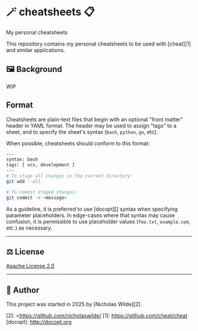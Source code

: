 # :magic_wand: cheatsheets :clipboard:

My personal cheatsheets

This repository contains my personal cheatsheets to be used with
[cheat][1] and similar applications.

## :framed_picture: Background

WIP

## Format

Cheatsheets are plain-text files that begin with an optional "front matter"
header in YAML format. The header may be used to assign "tags" to a sheet, and
to specify the sheet's syntax (`bash`, `python`, `go`, etc).

When possible, cheatsheets should conform to this format:

```sh
---
syntax: bash
tags: [ vcs, development ]
---
# To stage all changes in the current directory:
git add --all

# To commit staged changes:
git commit -m <message>
```

As a guideline, it is preferred to use [docopt][] syntax when specifying
parameter placeholders. In edge-cases where that syntax may cause confusion, it
is permissible to use placeholder values (`foo.txt`, `example.com`, etc.) as
necessary.

---

## :balance_scale: License

[Apache License 2.0](./LICENSE)

---

## :pencil: Author

This project was started in 2025 by [Nicholas Wilde][2].


[2]: <https://github.com/nicholaswilde/
[1]: <https://github.com/cheat/cheat>
[docopt]: <http://docopt.org>
